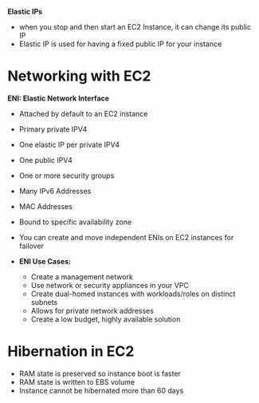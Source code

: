 **Elastic IPs**
- when you stop and then start an EC2 Instance, it can change its public IP
- Elastic IP is used for having a fixed public IP for your instance


# Networking with EC2

**ENI: Elastic Network Interface**

- Attached by default to an EC2 instance
- Primary private IPV4
- One elastic IP per private IPV4
- One public IPV4
- One or more security groups
- Many IPv6 Addresses
- MAC Addresses
- Bound to specific availability zone
- You can create and move independent ENIs on EC2 instances for failover

- **ENI Use Cases:**
  - Create a management network
  - Use network or security appliances in your VPC
  - Create dual-homed instances with workloads/roles on distinct subnets
  - Allows for private network addresses
  - Create a low budget, highly available solution



# Hibernation in EC2
- RAM state is preserved so instance boot is faster
- RAM state is written to EBS volume
- Instance cannot be hibernated more than 60 days